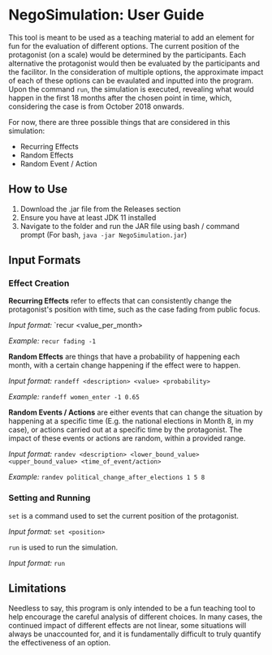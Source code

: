 # NegoSimulation: User Guide

This tool is meant to be used as a teaching material to add an element for fun for the evaluation of different options. The current position of the protagonist (on a scale) would be determined by the participants. Each alternative the protagonist would then be evaluated by the participants and the facilitor. In the consideration of multiple options, the approximate impact of each of these options can be evaulated and inputted into the program. Upon the command `run`, the simulation is executed, revealing what would happen in the first 18 months after the chosen point in time, which, considering the case is from October 2018 onwards.

For now, there are three possible things that are considered in this simulation:

- Recurring Effects
- Random Effects
- Random Event / Action

## How to Use

1. Download the .jar file from the Releases section
2. Ensure you have at least JDK 11 installed
3. Navigate to the folder and run the JAR file using bash / command prompt (For bash, `java -jar NegoSimulation.jar`)


## Input Formats

### Effect Creation

**Recurring Effects** refer to effects that can consistently change the protagonist's position with time, such as the case fading from public focus.

*Input format:*
`recur <description> <value_per_month>

*Example:*
`recur fading -1`

**Random Effects** are things that have a probability of happening each month, with a certain change happening if the effect were to happen.

*Input format:*
`randeff <description> <value> <probability>`

*Example:*
`randeff women_enter -1 0.65`

**Random Events / Actions** are either events that can change the situation by happening at a specific time (E.g. the national elections in Month 8, in my case), or actions carried out at a specific time by the protagonist. The impact of these events or actions are random, within a provided range.

*Input format:*
`randev <description> <lower_bound_value> <upper_bound_value> <time_of_event/action>`

*Example:*
`randev political_change_after_elections 1 5 8`

### Setting and Running

`set` is a command used to set the current position of the protagonist.

*Input format:*
`set <position>`

`run` is used to run the simulation.

*Input format:*
`run`


## Limitations

Needless to say, this program is only intended to be a fun teaching tool to help encourage the careful analysis of different choices. In many cases, the continued impact of different effects are not linear, some situations will always be unaccounted for, and it is fundamentally difficult to truly quantify the effectiveness of an option. 
